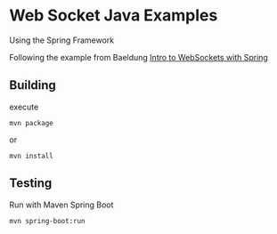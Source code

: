 # Web Socket Java Examples

Using the Spring Framework

Following the example from Baeldung [Intro to WebSockets with Spring](https://www.baeldung.com/websockets-spring)

## Building

execute

```mvn package```

or

```mvn install```

## Testing

Run with Maven Spring Boot
```
mvn spring-boot:run
```